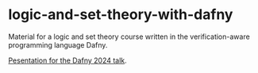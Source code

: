 # logic-and-set-theory-with-dafny

Material for a logic and set theory course written in the verification-aware programming language Dafny.

[Pesentation for the Dafny 2024 talk](Dafny24_LST_talk.md).
